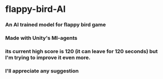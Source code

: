 # flappy-bird-AI
### An AI trained model for flappy bird game
###  Made with Unity's Ml-agents
### its current high score is 120 (it can leave for 120 seconds) but I'm trying to improve it even more.
### I'll appreciate any suggestion
